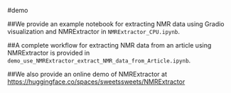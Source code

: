 #demo

##We provide an example notebook for extracting NMR data using Gradio visualization and NMRExtractor in ```NMRExtractor_CPU.ipynb```.

##A complete workflow for extracting NMR data from an article using NMRExtractor is provided in ```demo_use_NMRExtractor_extract_NMR_data_from_Article.ipynb```.

##We also provide an online demo of NMRExtractor at
https://huggingface.co/spaces/sweetssweets/NMRExtractor
